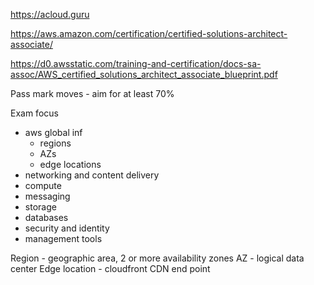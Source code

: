 https://acloud.guru

https://aws.amazon.com/certification/certified-solutions-architect-associate/

https://d0.awsstatic.com/training-and-certification/docs-sa-assoc/AWS_certified_solutions_architect_associate_blueprint.pdf

Pass mark moves - aim for at least 70%

Exam focus

* aws global inf
    * regions
    * AZs
    * edge locations
* networking and content delivery
* compute
* messaging
* storage
* databases
* security and identity
* management tools

Region - geographic area, 2 or more availability zones
AZ - logical data center
Edge location - cloudfront CDN end point
